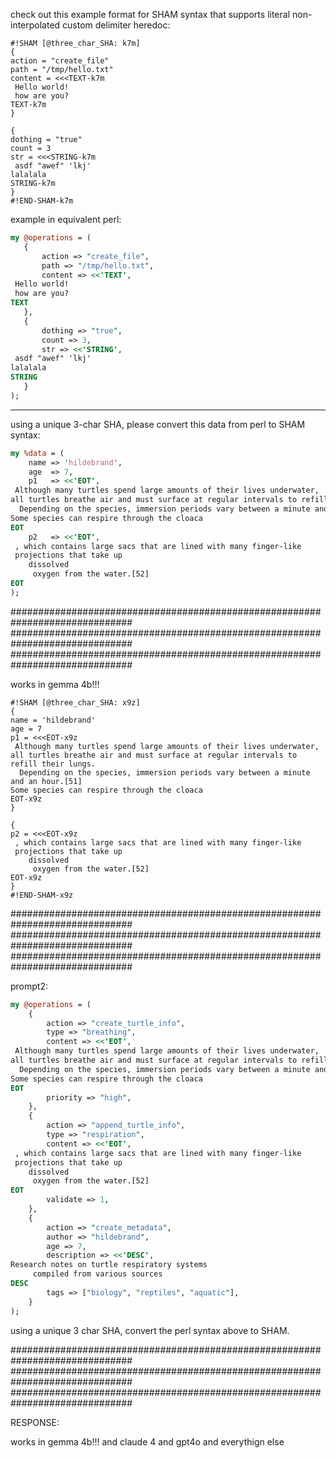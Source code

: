 check out this example format for SHAM syntax that supports literal non-interpolated custom delimiter heredoc:


```sham
#!SHAM [@three_char_SHA: k7m]
{
action = "create_file"
path = "/tmp/hello.txt"
content = <<<TEXT-k7m
 Hello world!
 how are you?
TEXT-k7m
}

{
dothing = "true"
count = 3
str = <<<STRING-k7m
 asdf "awef" 'lkj'
lalalala 
STRING-k7m
}
#!END-SHAM-k7m
```

example in equivalent perl:


```perl
my @operations = (
   {
       action => "create_file",
       path => "/tmp/hello.txt",
       content => <<'TEXT',
 Hello world!
 how are you?
TEXT
   },
   {
       dothing => "true",
       count => 3,
       str => <<'STRING',
 asdf "awef" 'lkj'
lalalala 
STRING
   }
);
```


---

using a unique 3-char SHA, please convert this data from perl to SHAM syntax:

```perl
my %data = (
    name => 'hildebrand',
    age  => 7,
    p1   => <<'EOT',
 Although many turtles spend large amounts of their lives underwater, 
all turtles breathe air and must surface at regular intervals to refill their lungs. 
  Depending on the species, immersion periods vary between a minute and an hour.[51] 
Some species can respire through the cloaca
EOT
    p2   => <<'EOT',
 , which contains large sacs that are lined with many finger-like 
 projections that take up 
    dissolved 
     oxygen from the water.[52]
EOT
);
```


##############################################################################
##############################################################################
##############################################################################

works in gemma 4b!!!

```
#!SHAM [@three_char_SHA: x9z]
{
name = 'hildebrand'
age = 7
p1 = <<<EOT-x9z
 Although many turtles spend large amounts of their lives underwater, 
all turtles breathe air and must surface at regular intervals to refill their lungs. 
  Depending on the species, immersion periods vary between a minute and an hour.[51] 
Some species can respire through the cloaca
EOT-x9z
}

{
p2 = <<<EOT-x9z
 , which contains large sacs that are lined with many finger-like 
 projections that take up 
    dissolved 
     oxygen from the water.[52]
EOT-x9z
}
#!END-SHAM-x9z
```


##############################################################################
##############################################################################
##############################################################################

prompt2:


```perl
my @operations = (
    {
        action => "create_turtle_info",
        type => "breathing",
        content => <<'EOT',
 Although many turtles spend large amounts of their lives underwater, 
all turtles breathe air and must surface at regular intervals to refill their lungs. 
  Depending on the species, immersion periods vary between a minute and an hour.[51] 
Some species can respire through the cloaca
EOT
        priority => "high",
    },
    {
        action => "append_turtle_info", 
        type => "respiration",
        content => <<'EOT',
 , which contains large sacs that are lined with many finger-like 
 projections that take up 
    dissolved 
     oxygen from the water.[52]
EOT
        validate => 1,
    },
    {
        action => "create_metadata",
        author => "hildebrand",
        age => 7,
        description => <<'DESC',
Research notes on turtle respiratory systems
     compiled from various sources
DESC
        tags => ["biology", "reptiles", "aquatic"],
    }
);
```

using a unique 3 char SHA, convert the perl syntax above to SHAM.  



##############################################################################
##############################################################################
##############################################################################

RESPONSE:

works in gemma 4b!!! and claude 4 and gpt4o and everythign else